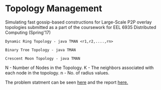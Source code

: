 # Topology Management

Simulating fast gossip-based constructions for Large-Scale P2P overlay topologies submitted as a part of the
coursework for EEL 6935 Distributed Computing (Spring'17)

```
Dynamic Ring Topology - java TMAN <r1,r2,....,rn>

Binary Tree Topology - java TMAN

Crescent Moon Topology - java TMAN
```

N - Number of Nodes in the Topology. K - The neighbors associated with each node in the topology. n - No. of radius values.

The problem statment can be seen [here](https://github.com/venkateshmantha/tman/blob/master/Homework%201.pdf) and the report [here.](https://github.com/venkateshmantha/TopologyManagement/blob/master/Report.pdf)
